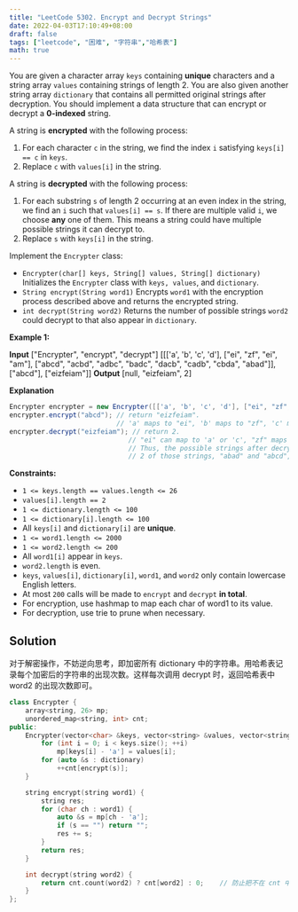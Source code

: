 ```yaml
---
title: "LeetCode 5302. Encrypt and Decrypt Strings"
date: 2022-04-03T17:10:49+08:00
draft: false
tags: ["leetcode", "困难", "字符串","哈希表"]
math: true
---
```


You are given a character array `keys` containing **unique** characters and a string array `values` containing strings of length 2. You are also given another string array `dictionary` that contains all permitted original strings after decryption. You
should implement a data structure that can encrypt or decrypt a **0-indexed** string.

A string is **encrypted** with the following process:

1. For each character `c` in the string, we find the index `i` satisfying `keys[i] == c` in `keys`.
2. Replace `c` with `values[i]` in the string.

A string is **decrypted** with the following process:

1. For each substring `s` of length 2 occurring at an even index in the string, we find an `i` such that `values[i] == s`. If there are multiple valid `i`, we choose **any** one of them. This means a string could have multiple possible strings it can decrypt to.
2. Replace `s` with `keys[i]` in the string.

Implement the `Encrypter` class:

- `Encrypter(char[] keys, String[] values, String[] dictionary)` Initializes the `Encrypter` class with `keys, values`, and `dictionary`.
- `String encrypt(String word1)` Encrypts `word1` with the encryption process described above and returns the encrypted string.
- `int decrypt(String word2)` Returns the number of possible strings `word2` could decrypt to that also appear in `dictionary`.

<!--more-->

**Example 1:**

**Input**
["Encrypter", "encrypt", "decrypt"]
[[['a', 'b', 'c', 'd'], ["ei", "zf", "ei", "am"], ["abcd", "acbd", "adbc", "badc", "dacb", "cadb", "cbda", "abad"]], ["abcd"], ["eizfeiam"]]
**Output**
[null, "eizfeiam", 2]

**Explanation**

```java
Encrypter encrypter = new Encrypter([['a', 'b', 'c', 'd'], ["ei", "zf", "ei", "am"], ["abcd", "acbd", "adbc", "badc", "dacb", "cadb", "cbda", "abad"]);
encrypter.encrypt("abcd"); // return "eizfeiam".
                           // 'a' maps to "ei", 'b' maps to "zf", 'c' maps to "ei", and 'd' maps to "am".
encrypter.decrypt("eizfeiam"); // return 2.
                              // "ei" can map to 'a' or 'c', "zf" maps to 'b', and "am" maps to 'd'.
                              // Thus, the possible strings after decryption are "abad", "cbad", "abcd", and "cbcd".
                              // 2 of those strings, "abad" and "abcd", appear in dictionary, so the answer is 2.
```

**Constraints:**

- `1 <= keys.length == values.length <= 26`
- `values[i].length == 2`
- `1 <= dictionary.length <= 100`
- `1 <= dictionary[i].length <= 100`
- All `keys[i]` and `dictionary[i]` are **unique**.
- `1 <= word1.length <= 2000`
- `1 <= word2.length <= 200`
- All `word1[i]` appear in `keys`.
- `word2.length` is even.
- `keys`, `values[i]`, `dictionary[i]`, `word1`, and `word2` only contain lowercase English letters.
- At most `200` calls will be made to `encrypt` and `decrypt` **in total**.
- For encryption, use hashmap to map each char of word1 to its value.
- For decryption, use trie to prune when necessary.

## Solution

对于解密操作，不妨逆向思考，即加密所有 dictionary 中的字符串。用哈希表记录每个加密后的字符串的出现次数。这样每次调用 decrypt 时，返回哈希表中 word2​ 的出现次数即可。

```cpp
class Encrypter {
    array<string, 26> mp;
    unordered_map<string, int> cnt;
public:
    Encrypter(vector<char> &keys, vector<string> &values, vector<string> &dictionary) {
        for (int i = 0; i < keys.size(); ++i)
            mp[keys[i] - 'a'] = values[i];
        for (auto &s : dictionary)
            ++cnt[encrypt(s)];
    }

    string encrypt(string word1) {
        string res;
        for (char ch : word1) {
            auto &s = mp[ch - 'a'];
            if (s == "") return "";
            res += s;
        }
        return res;
    }

    int decrypt(string word2) {
        return cnt.count(word2) ? cnt[word2] : 0;    // 防止把不在 cnt 中的字符串加进去
    }
};
```
